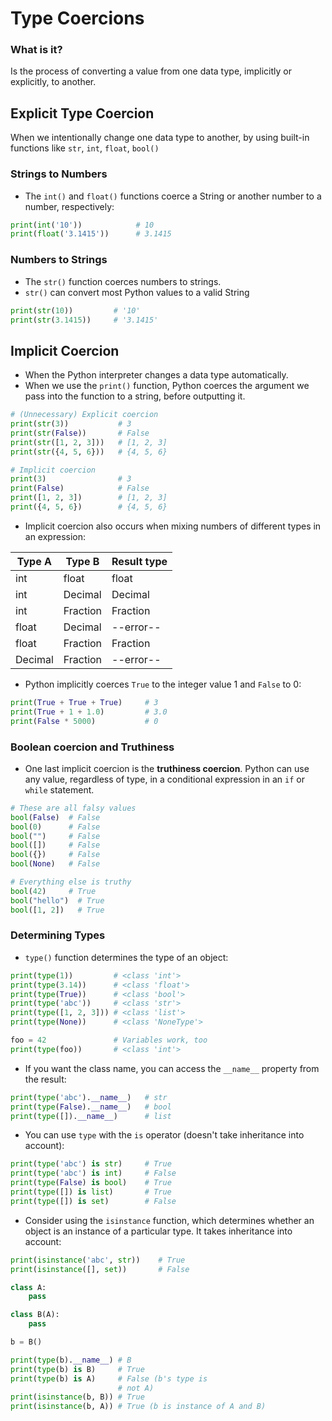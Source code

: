 # Type Coercions

### What is it?

Is the process of converting a value from one data type, implicitly or explicitly, to another.

## Explicit Type Coercion

When we intentionally change one data type to another, by using built-in functions like `str`, `int`, `float`, `bool()`

### Strings to Numbers

* The `int()` and `float()` functions coerce a String or another number to a number, respectively:

```python
print(int('10'))            # 10
print(float('3.1415'))      # 3.1415
```

### Numbers to Strings

* The `str()` function coerces numbers to strings.
* `str()` can convert most Python values to a valid String

```python
print(str(10))         # '10'
print(str(3.1415))     # '3.1415'
```

## Implicit Coercion

* When the Python interpreter changes a data type automatically.
* When we use the `print()` function, Python coerces the argument we pass into the function to a string, before outputting it.

```python
# (Unnecessary) Explicit coercion
print(str(3))           # 3
print(str(False))       # False
print(str([1, 2, 3]))   # [1, 2, 3]
print(str({4, 5, 6}))   # {4, 5, 6}

# Implicit coercion
print(3)                # 3
print(False)            # False
print([1, 2, 3])        # [1, 2, 3]
print({4, 5, 6})        # {4, 5, 6}
```

* Implicit coercion also occurs when mixing numbers of different types in an expression:

| Type A  | Type B   | Result type |
| ------- | -------- | ----------- |
| int     | float    | float       |
| int     | Decimal  | Decimal     |
| int     | Fraction | Fraction    |
| float   | Decimal  | --error--   |
| float   | Fraction | Fraction    |
| Decimal | Fraction | --error--   |
* Python implicitly coerces `True` to the integer value 1 and `False` to 0:

```python
print(True + True + True)     # 3
print(True + 1 + 1.0)         # 3.0
print(False * 5000)           # 0
```

### Boolean coercion and Truthiness

* One last implicit coercion is the **truthiness coercion**. Python can use any value, regardless of type, in a conditional expression in an `if` or `while` statement.

```python
# These are all falsy values
bool(False)  # False
bool(0)      # False
bool("")     # False
bool([])     # False
bool({})     # False
bool(None)   # False

# Everything else is truthy
bool(42)     # True
bool("hello")  # True
bool([1, 2])   # True
```

### Determining Types

- `type()` function determines the type of an object:

```python
print(type(1))         # <class 'int'>
print(type(3.14))      # <class 'float'>
print(type(True))      # <class 'bool'>
print(type('abc'))     # <class 'str'>
print(type([1, 2, 3])) # <class 'list'>
print(type(None))      # <class 'NoneType'>

foo = 42               # Variables work, too
print(type(foo))       # <class 'int'>
```

- If you want the class name, you can access the `__name__` property from the result:

```python
print(type('abc').__name__)   # str
print(type(False).__name__)   # bool
print(type([]).__name__)      # list
```

- You can use `type` with the `is` operator (doesn't take inheritance into account):

```python
print(type('abc') is str)     # True
print(type('abc') is int)     # False
print(type(False) is bool)    # True
print(type([]) is list)       # True
print(type([]) is set)        # False
```

- Consider using the `isinstance` function, which determines whether an object is an instance of a particular type. It takes inheritance into account:

```python
print(isinstance('abc', str))    # True
print(isinstance([], set))       # False

class A:
    pass

class B(A):
    pass

b = B()

print(type(b).__name__) # B
print(type(b) is B)     # True
print(type(b) is A)     # False (b's type is
                        # not A)
print(isinstance(b, B)) # True
print(isinstance(b, A)) # True (b is instance of A and B)